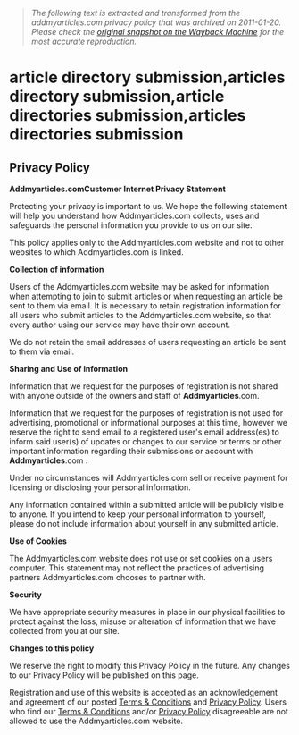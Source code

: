 > *The following text is extracted and transformed from the addmyarticles.com privacy policy that was archived on 2011-01-20. Please check the [original snapshot on the Wayback Machine](https://web.archive.org/web/20110120060819id_/http%3A//www.addmyarticles.com/Privacy.html) for the most accurate reproduction.*

# article directory submission,articles directory submission,article directories submission,articles directories submission

## Privacy Policy

**Addmyarticles.comCustomer Internet Privacy Statement**

Protecting your privacy is important to us. We hope the following statement will help you understand how Addmyarticles.com collects, uses and safeguards the personal information you provide to us on our site.

This policy applies only to the Addmyarticles.com website and not to other websites to which Addmyarticles.com is linked.

**Collection of information**

Users of the Addmyarticles.com website may be asked for information when attempting to join to submit articles or when requesting an article be sent to them via email. It is necessary to retain registration information for all users who submit articles to the Addmyarticles.com website, so that every author using our service may have their own account.

We do not retain the email addresses of users requesting an article be sent to them via email.

**Sharing and Use of information**

Information that we request for the purposes of registration is not shared with anyone outside of the owners and staff of **Addmyarticles**.com.

Information that we request for the purposes of registration is not used for advertising, promotional or informational purposes at this time, however we reserve the right to send email to a registered user's email address(es) to inform said user(s) of updates or changes to our service or terms or other important information regarding their submissions or account with **Addmyarticles**.com .

Under no circumstances will Addmyarticles.com sell or receive payment for licensing or disclosing your personal information.

Any information contained within a submitted article will be publicly visible to anyone. If you intend to keep your personal information to yourself, please do not include information about yourself in any submitted article.

**Use of Cookies**

The Addmyarticles.com website does not use or set cookies on a users computer. This statement may not reflect the practices of advertising partners Addmyarticles.com chooses to partner with. 

**Security**

We have appropriate security measures in place in our physical facilities to protect against the loss, misuse or alteration of information that we have collected from you at our site.

**Changes to this policy**

We reserve the right to modify this Privacy Policy in the future. Any changes to our Privacy Policy will be published on this page.  

Registration and use of this website is accepted as an acknowledgement and agreement of our posted [Terms & Conditions](http://www.addmyarticles.com/termsconditions.php) and [Privacy Policy](http://www.addmyarticles.com/privacy.php). Users who find our [Terms & Conditions](http://www.addmyarticles.com/termsconditions.php) and/or [Privacy Policy](http://www.addmyarticles.com/privacy.php) disagreeable are not allowed to use the Addmyarticles.com website.
